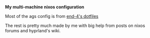 **My multi-machine nixos configuration**


Most of the ags config is from [end-4's dotfiles](https://github.com/end-4/dots-hyprland)

The rest is pretty much made by me with big help from posts on nixos forums and hyprland's wiki.
